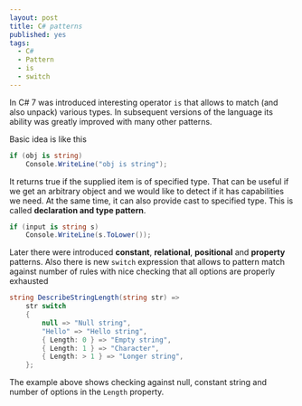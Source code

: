 ```yaml
---
layout: post
title: C# patterns
published: yes
tags:
  - C#
  - Pattern
  - is
  - switch
---
```

In C# 7 was introduced interesting operator `is` that allows to match (and also unpack) various types. In subsequent versions of the language its ability was greatly improved with many other patterns.

Basic idea is like this

```c#
if (obj is string)
    Console.WriteLine("obj is string");
```

It returns true if the supplied item is of specified type. That can be useful if we get an arbitrary object and we would like to detect if it has capabilities we need. At the same time, it can also provide cast to specified type. This is called **declaration and type pattern**.

```c#
if (input is string s)
    Console.WriteLine(s.ToLower());
```

Later there were introduced **constant**, **relational**, **positional** and **property** patterns. Also there is new `switch` expression that allows to pattern match against number of rules with nice checking that all options are properly exhausted

```c#
string DescribeStringLength(string str) => 
    str switch
    {
        null => "Null string",
        "Hello" => "Hello string",
        { Length: 0 } => "Empty string",
        { Length: 1 } => "Character",
        { Length: > 1 } => "Longer string",
    };
```

The example above shows checking against null, constant string and number of options in the `Length` property.
